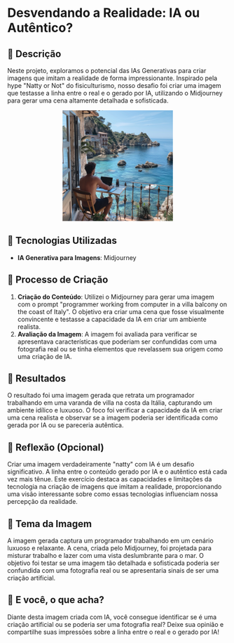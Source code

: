 # Desvendando a Realidade: IA ou Autêntico?

## 📒 Descrição
Neste projeto, exploramos o potencial das IAs Generativas para criar imagens que imitam a realidade de forma impressionante. Inspirado pela hype "Natty or Not" do fisiculturismo, nosso desafio foi criar uma imagem que testasse a linha entre o real e o gerado por IA, utilizando o Midjourney para gerar uma cena altamente detalhada e sofisticada.

<p align="center">
  <img src="imagem/programmer.png" alt="Imagem de um programador na Itália" width="50%" />
</p>

## 🤖 Tecnologias Utilizadas
- **IA Generativa para Imagens**: Midjourney

## 🧐 Processo de Criação
1. **Criação do Conteúdo**: Utilizei o Midjourney para gerar uma imagem com o prompt "programmer working from computer in a villa balcony on the coast of Italy". O objetivo era criar uma cena que fosse visualmente convincente e testasse a capacidade da IA em criar um ambiente realista.
2. **Avaliação da Imagem**: A imagem foi avaliada para verificar se apresentava características que poderiam ser confundidas com uma fotografia real ou se tinha elementos que revelassem sua origem como uma criação de IA.

## 🚀 Resultados
O resultado foi uma imagem gerada que retrata um programador trabalhando em uma varanda de villa na costa da Itália, capturando um ambiente idílico e luxuoso. O foco foi verificar a capacidade da IA em criar uma cena realista e observar se a imagem poderia ser identificada como gerada por IA ou se pareceria autêntica.

## 💭 Reflexão (Opcional)
Criar uma imagem verdadeiramente "natty" com IA é um desafio significativo. A linha entre o conteúdo gerado por IA e o autêntico está cada vez mais tênue. Este exercício destaca as capacidades e limitações da tecnologia na criação de imagens que imitam a realidade, proporcionando uma visão interessante sobre como essas tecnologias influenciam nossa percepção da realidade.

## 📸 Tema da Imagem
A imagem gerada captura um programador trabalhando em um cenário luxuoso e relaxante. A cena, criada pelo Midjourney, foi projetada para misturar trabalho e lazer com uma vista deslumbrante para o mar. O objetivo foi testar se uma imagem tão detalhada e sofisticada poderia ser confundida com uma fotografia real ou se apresentaria sinais de ser uma criação artificial.

## 🤔 E você, o que acha?
Diante desta imagem criada com IA, você consegue identificar se é uma criação artificial ou se poderia ser uma fotografia real? Deixe sua opinião e compartilhe suas impressões sobre a linha entre o real e o gerado por IA!
